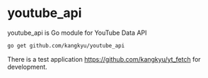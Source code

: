 # youtube_api

youtube_api is Go module for YouTube Data API

```sh
go get github.com/kangkyu/youtube_api
```

There is a test application https://github.com/kangkyu/yt_fetch for development.
